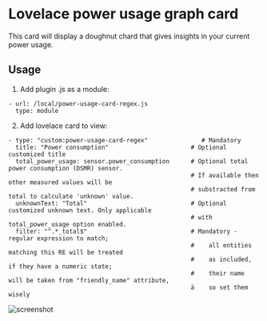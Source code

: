 # Lovelace power usage graph card

This card will display a doughnut chard that gives insights in your current power usage. 

## Usage
1. Add plugin .js as a module:
```
- url: /local/power-usage-card-regex.js
  type: module
```
2. Add lovelace card to view:
```
- type: "custom:power-usage-card-regex"               # Mandatory
  title: "Power consumption"                       # Optional customized title
  total_power_usage: sensor.power_consumption      # Optional total power consumption (DSMR) sensor.
                                                   # If available then other measured values will be 
                                                   # substracted from total to calculate 'unknown' value.
  unknownText: "Total"                             # Optional customized unknown text. Only applicable
                                                   # with total_power_usage option enabled.
  filter: "^.*_total$"                             # Mandatory - regular expression to match; 
                                                   #    all entities matching this RE will be treated
                                                   #    as included, if they have a numeric state;
                                                   #    their name will be taken from "friendly_name" attribute,
                                                   ä    so set them wisely
 ```

![screenshot](https://raw.githubusercontent.com/DBa2016/power-usage-card-regex/master/power-usage-card-regex.png)
